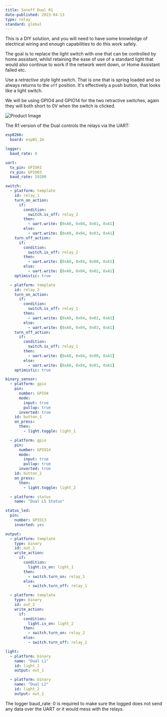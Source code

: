 ```yaml
---
title: Sonoff Dual R1
date-published: 2023-04-13
type: relay
standard: global
---
```


This is a DIY solution, and you will need to have some knowledge of
electrical wiring and enough capabilities to do this work safely.

The goal is to replace the light switch with one that
can be controlled by home assistant, whilst retaining the ease of use of
a standard light that would also continue to work if the network went
down, or Home Assistant failed etc.

Use a _retractive_ style light switch. That is one that is spring
loaded and so always returns to the ``off`` position. It's effectively
a push button, that looks like a light switch. 

We will be using GPIO4 and GPIO14 for the two retractive switches,
again they will both short to 0V when the switch is clicked.

![Product Image](/sonoff_dual_r2.jpg "Product Image")

The R1 version of the Dual controls the relays via the UART:

``` yaml
esp8266:
  board: esp01_1m

logger:
  baud_rate: 0

uart:
  tx_pin: GPIO01
  rx_pin: GPIO03
  baud_rate: 19200

switch:
  - platform: template
    id: relay_1
    turn_on_action:
      if:
        condition:
          switch.is_off: relay_2
        then:
          - uart.write: [0xA0, 0x04, 0x01, 0xA1]
        else:
          - uart.write: [0xA0, 0x04, 0x03, 0xA1]
    turn_off_action:
      if:
        condition:
          switch.is_off: relay_2
        then:
          - uart.write: [0xA0, 0x04, 0x00, 0xA1]
        else:
          - uart.write: [0xA0, 0x04, 0x02, 0xA1]
    optimistic: true

  - platform: template
    id: relay_2
    turn_on_action:
      if:
        condition:
          switch.is_off: relay_1
        then:
          - uart.write: [0xA0, 0x04, 0x02, 0xA1]
        else:
          - uart.write: [0xA0, 0x04, 0x03, 0xA1]
    turn_off_action:
      if:
        condition:
          switch.is_off: relay_1
        then:
          - uart.write: [0xA0, 0x04, 0x00, 0xA1]
        else:
          - uart.write: [0xA0, 0x04, 0x01, 0xA1]
    optimistic: true

binary_sensor:
  - platform: gpio
    pin:
      number: GPIO4
      mode:
        input: true
        pullup: true
      inverted: true
    id: button_1
    on_press:
      then:
        - light.toggle: light_1

  - platform: gpio
    pin:
      number: GPIO14
      mode:
        input: true
        pullup: true
      inverted: true
    id: button_2
    on_press:
      then:
        - light.toggle: light_2

  - platform: status
    name: "Dual LS Status"

status_led:
  pin:
    number: GPIO13
    inverted: yes

output:
  - platform: template
    type: binary
    id: out_1
    write_action:
      if:
        condition:
          light.is_on: light_1
        then:
          - switch.turn_on: relay_1
        else:
          - switch.turn_off: relay_1

  - platform: template
    type: binary
    id: out_2
    write_action:
      if:
        condition:
          light.is_on: light_2
        then:
          - switch.turn_on: relay_2
        else:
          - switch.turn_off: relay_2

light:
  - platform: binary
    name: "Dual L1"
    id: light_1
    output: out_1

  - platform: binary
    name: "Dual L2"
    id: light_2
    output: out_2
```
The logger baud_rate: 0 is required to make sure the logged does not
send any data over the UART or it would mess with the relays.

